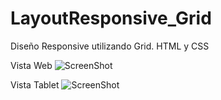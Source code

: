 # LayoutResponsive_Grid
Diseño Responsive utilizando Grid. HTML y CSS

Vista Web
![ScreenShot](https://raw.github.com/Gamas-G/LayoutResponsive_Grid/master/img/Screen.png)

Vista Tablet
![ScreenShot](https://raw.github.com/Gamas-G/LayoutResponsive_Grid/master/img/Screen2.png)
